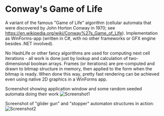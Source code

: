 # Conway's Game of Life

A variant of the famous "Game of Life" algorithm (cellular automata that were discovered by John Horton Conway in 1970; see https://en.wikipedia.org/wiki/Conway%27s_Game_of_Life). 
Implementation as WinForms-app (written in C#, with no other frameworks or GFX engine besides .NET involved).

No HashLife or other fancy algorithms are used for computing next cell iterations - all work is done just by lookup and calculation of two-dimensional boolean arrays. Frames (or iterations) are pre-computed and drawn to bitmap structure in memory, then applied to the form when the bitmap is ready. When done this way, pretty fast rendering can be achieved even using native 2D graphics in a WinForms app.

Screenshot showing application window and some random seeded automata doing their work
![Screenshot1](https://github.com/DennisSc/GameOfLife/blob/master/pictures/golscene3.PNG)

Screenshot of "glider gun" and "stopper" automaton structures in action:<br>
![Screenshot2](https://github.com/DennisSc/GameOfLife/blob/master/pictures/golscene1.PNG)

